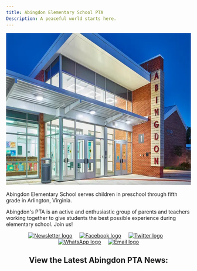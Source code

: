 ```yaml
---
title: Abingdon Elementary School PTA
Description: A peaceful world starts here.
---
```

<style>
.title, .center { text-align: center; }
hr, label[for=toc-control], #toc-control { display: none; }
</style>

<img src="abingdon.webp" alt="Photo of Abingdon Elementary" height="414" width="736" >

Abingdon Elementary School serves children in preschool through fifth grade in Arlington, Virginia.

Abingdon's PTA is an active and enthusiastic group of parents and teachers working together to give students the best possible experience during elementary school. Join us!

<div class=center>
<a href="https://visitor.constantcontact.com/d.jsp?m=1102670663149&p=oi"><img src="/img/Newsletter.svg" height="40" width="40" alt="Newsletter logo" title="Subscribe to our email newsletter, the Cardinal Courier"></a> &nbsp;&nbsp;&nbsp; <a href="https://www.facebook.com/AbingdonElementaryPTA"><img src="/img/Facebook.svg" height="40" width="40" alt="Facebook logo" title="Follow us on Facebook"></a> &nbsp;&nbsp;&nbsp; <a href="https://twitter.com/AbingdonPTA"><img src="/img/Twitter.svg" height="40" width="40" alt="Twitter logo" title="Follow us on Twitter"></a> &nbsp;&nbsp;&nbsp; <a href="/whatsapp"><img src="/img/WhatsApp.svg" height="40" width="40" alt="WhatsApp logo" title="Join our WhatsApp groups"></a> &nbsp;&nbsp;&nbsp; <a href="mailto:AbingdonElementaryPTA@gmail.com"><img src="/img/Email.svg" height="40" width="40" alt="Email logo" title="Email us"></a>

<h2>View the Latest Abingdon PTA News:</h2>
</div>